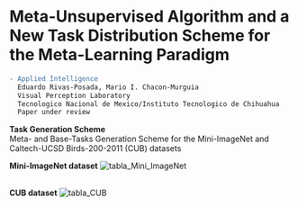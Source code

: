 
# Meta-Unsupervised Algorithm and a New Task Distribution Scheme for the Meta-Learning Paradigm


```diff
- Applied Intelligence
  Eduardo Rivas-Posada, Mario I. Chacon-Murguia
  Visual Perception Laboratory
  Tecnologico Nacional de Mexico/Instituto Tecnologico de Chihuahua
  Paper under review
```
**Task Generation Scheme**
<br/>Meta- and Base-Tasks Generation Scheme for the Mini-ImageNet and Caltech-UCSD Birds-200-2011 (CUB) datasets


**Mini-ImageNet dataset**
![tabla_Mini_ImageNet](https://user-images.githubusercontent.com/101822861/158887376-d1e98a8a-ed06-45a0-bef4-7bb9445c9776.svg)


**<br/>CUB dataset**
![tabla_CUB](https://user-images.githubusercontent.com/101822861/158886820-3fd33ab7-22a0-46d6-9e9d-800976328ff7.svg)
